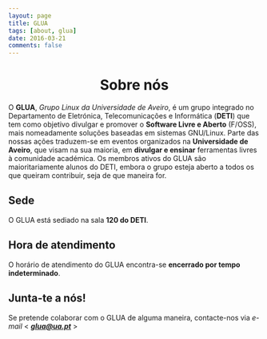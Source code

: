 ```yaml
---
layout: page
title: GLUA
tags: [about, glua]
date: 2016-03-21
comments: false
---
```


# <center>Sobre nós</center>

O **GLUA**, *Grupo Linux da Universidade de Aveiro*, é um grupo integrado no Departamento de Eletrónica, Telecomunicações e Informática (**DETI**) que tem como objetivo divulgar e promover o **Software Livre e Aberto** (F/OSS), mais nomeadamente soluções baseadas em sistemas GNU/Linux.
Parte das nossas ações traduzem-se em eventos organizados na **Universidade de Aveiro**, que visam na sua maioria, em **divulgar e ensinar** ferramentas livres à comunidade académica.
Os membros ativos do GLUA são maioritariamente alunos do DETI, embora o grupo esteja aberto a todos os que queiram contribuir, seja de que maneira for.

## Sede

O GLUA está sediado na sala **120 do DETI**.

## Hora de atendimento

O horário de atendimento do GLUA encontra-se **encerrado por tempo indeterminado**.

## Junta-te a nós!
Se pretende colaborar com o GLUA de alguma maneira, contacte-nos via *e-mail* < ___[glua@ua.pt](mailto:glua@ua.pt)___ >
